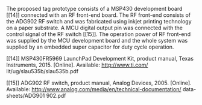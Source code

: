 The proposed tag prototype consists of a MSP430 development board
[[14]] connected with an RF front-end board. The RF front-end consists of the
ADG902 RF switch and was fabricated using inkjet printing technology on
a paper substrate. A MCU digital output pin was connected with the control
signal of the RF switch [[15]]. The operation power of RF front-end was supplied
by the MCU development board and the whole system was supplied by an
embedded super capacitor for duty cycle operation.




[[14]] MSP430FR5969 LaunchPad Development Kit, product manual,
Texas Instruments, 2015. [Online]. Available: http://www.ti.com/
lit/ug/slau535b/slau535b.pdf

[[15]] ADG902 RF switch, product manual, Analog Devices, 2005. [Online].
Available: http://www.analog.com/media/en/technical-documentation/
data-sheets/ADG901 902.pdf